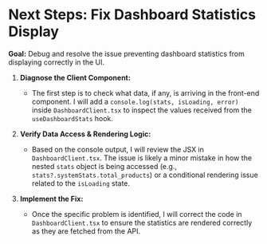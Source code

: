 # Next Steps: Fix Dashboard Statistics Display

**Goal:** Debug and resolve the issue preventing dashboard statistics from displaying correctly in the UI.

1.  **Diagnose the Client Component:**
    *   The first step is to check what data, if any, is arriving in the front-end component. I will add a `console.log(stats, isLoading, error)` inside `DashboardClient.tsx` to inspect the values received from the `useDashboardStats` hook.

2.  **Verify Data Access & Rendering Logic:**
    *   Based on the console output, I will review the JSX in `DashboardClient.tsx`. The issue is likely a minor mistake in how the nested `stats` object is being accessed (e.g., `stats?.systemStats.total_products`) or a conditional rendering issue related to the `isLoading` state.

3.  **Implement the Fix:**
    *   Once the specific problem is identified, I will correct the code in `DashboardClient.tsx` to ensure the statistics are rendered correctly as they are fetched from the API.
